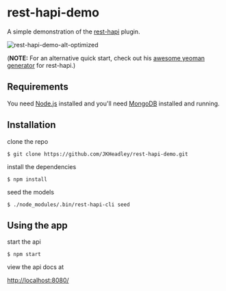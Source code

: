 # rest-hapi-demo
A simple demonstration of the [rest-hapi](https://github.com/JKHeadley/rest-hapi) plugin.

![rest-hapi-demo-alt-optimized](https://user-images.githubusercontent.com/12631935/41813206-0d2298a0-76e6-11e8-95d4-9b1e521c179e.gif)

(**NOTE:** For an alternative quick start, check out his [awesome yeoman generator](https://github.com/vinaybedre/generator-resthapi) for rest-hapi.)

## Requirements

You need [Node.js](https://nodejs.org/en/) installed and you'll need [MongoDB](https://docs.mongodb.com/manual/installation/) installed and running.

## Installation

clone the repo
```
$ git clone https://github.com/JKHeadley/rest-hapi-demo.git
```

install the dependencies
```
$ npm install
```

seed the models
```
$ ./node_modules/.bin/rest-hapi-cli seed
```

## Using the app

start the api
```
$ npm start
```

view the api docs at 

[http://localhost:8080/](http://localhost:8080/)


